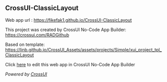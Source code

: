 ## CrossUI-ClassicLayout
Web app url : https://fikefak1.github.io/CrossUI-ClassicLayout

This project was created by CrossUI No-Code App Builder: https://crossui.com/RADGithub

Based on template: https://linb.github.io/CrossUI_Assets/assets/projects/Simple/xui_project_tpl_ClassicLayout

Click [here](https://crossui.com/RADGithub/#!from=github&owner=fikefak1&repo=CrossUI-ClassicLayout) to edit this web app in CrossUI No-Code App Builder

<i>Powered by [CrossUI](https://crossui.com)</i>
